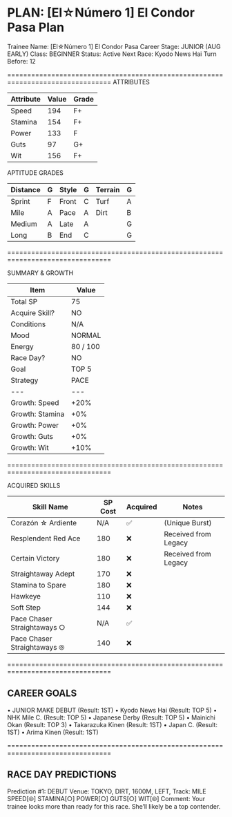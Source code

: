 # PLAN: [El☆Número 1] El Condor Pasa Plan

Trainee Name: [El☆Número 1] El Condor Pasa
Career Stage: JUNIOR (AUG EARLY)
Class:        BEGINNER
Status:       Active
Next Race:    Kyodo News Hai
Turn Before:  12

================================================================================
ATTRIBUTES

| Attribute | Value | Grade |
|-----------|-------|-------|
| Speed     |   194 |  F+   |
| Stamina   |   154 |  F+   |
| Power     |   133 |   F   |
| Guts      |    97 |  G+   |
| Wit       |   156 |  F+   |

APTITUDE GRADES

| Distance | G | Style | G | Terrain | G |
|----------|---|-------|---|---------|---|
| Sprint   | F | Front | C | Turf    | A |
| Mile     | A | Pace  | A | Dirt    | B |
| Medium   | A | Late  | A |         | G |
| Long     | B | End   | C |         | G |

================================================================================

SUMMARY & GROWTH

| Item            |    Value |
|-----------------|----------|
| Total SP        |       75 |
| Acquire Skill?  |       NO |
| Conditions      |      N/A |
| Mood            |   NORMAL |
| Energy          | 80 / 100 |
| Race Day?       |       NO |
| Goal            |    TOP 5 |
| Strategy        |     PACE |
| ---             |      --- |
| Growth: Speed   |     +20% |
| Growth: Stamina |      +0% |
| Growth: Power   |      +0% |
| Growth: Guts    |      +0% |
| Growth: Wit     |     +10% |

================================================================================

ACQUIRED SKILLS

| Skill Name                  | SP Cost | Acquired | Notes                |
|-----------------------------|---------|----------|----------------------|
| Corazón ☆ Ardiente          |     N/A |    ✅     | (Unique Burst)       |
| Resplendent Red Ace         |     180 |    ❌     | Received from Legacy |
| Certain Victory             |     180 |    ❌     | Received from Legacy |
| Straightaway Adept          |     170 |    ❌     |                      |
| Stamina to Spare            |     180 |    ❌     |                      |
| Hawkeye                     |     110 |    ❌     |                      |
| Soft Step                   |     144 |    ❌     |                      |
| Pace Chaser Straightaways ○ |     N/A |    ✅     |                      |
| Pace Chaser Straightaways ⦾ |     140 |    ❌     |                      |

================================================================================

## CAREER GOALS

 • JUNIOR MAKE DEBUT (Result: 1ST)
• Kyodo News Hai (Result: TOP 5)
• NHK Mile C. (Result: TOP 5)
• Japanese Derby (Result: TOP 5)
• Mainichi Okan (Result: TOP 3)
• Takarazuka Kinen (Result: 1ST)
• Japan C. (Result: 1ST)
• Arima Kinen (Result: 1ST)

================================================================================

## RACE DAY PREDICTIONS

 Prediction #1: DEBUT
  Venue: TOKYO, DIRT, 1600M, LEFT, Track: MILE
  SPEED[⦾] STAMINA[○] POWER[○] GUTS[○] WIT[⦾]
  Comment: Your trainee looks more than ready for this race. She’ll likely be a top contender.
